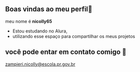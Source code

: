 ## Boas vindas ao meu perfil💟


 meu nome é **nicolly65** 

- Estou estudando no Alura,
- utilizando esse espaço para compartilhar os meus projetos

## você pode entar em contato comigo 📧

zampieri.nicolly@escola.pr.gov.br
